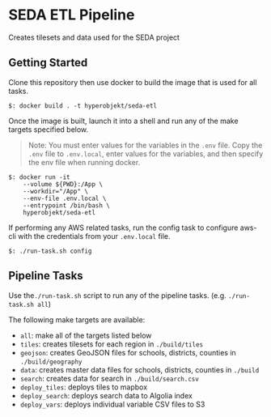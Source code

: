 # SEDA ETL Pipeline

Creates tilesets and data used for the SEDA project

## Getting Started

Clone this repository then use docker to build the image that is used for all tasks.

```
$: docker build . -t hyperobjekt/seda-etl
```

Once the image is built, launch it into a shell and run any of the make targets specified below.

> Note: You must enter values for the variables in the `.env` file.  Copy the `.env` file to `.env.local`, enter values for the variables, and then specify the env file when running docker.

```
$: docker run -it 
    --volume ${PWD}:/App \
    --workdir="/App" \ 
    --env-file .env.local \ 
    --entrypoint /bin/bash \
    hyperobjekt/seda-etl
```

If performing any AWS related tasks, run the config task to configure aws-cli with the credentials from your `.env.local` file.

```
$: ./run-task.sh config
```

## Pipeline Tasks

Use the`./run-task.sh` script to run any of the pipeline tasks. (e.g. `./run-task.sh all`)

The following make targets are available:

  - `all`: make all of the targets listed below
  - `tiles`: creates tilesets for each region in `./build/tiles`
  - `geojson`: creates GeoJSON files for schools, districts, counties in `./build/geography`
  - `data`: creates master data files for schools, districts, counties in `./build`
  - `search`: creates data for search in `./build/search.csv` 
  - `deploy_tiles`: deploys tiles to mapbox
  - `deploy_search`: deploys search data to Algolia index
  - `deploy_vars`: deploys individual variable CSV files to S3